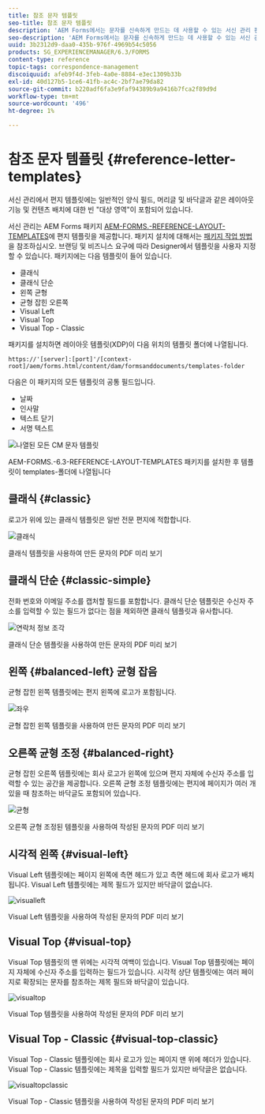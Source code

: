 ```yaml
---
title: 참조 문자 템플릿
seo-title: 참조 문자 템플릿
description: 'AEM Forms에서는 문자를 신속하게 만드는 데 사용할 수 있는 서신 관리 편지 레이아웃 템플릿을 제공합니다. '
seo-description: 'AEM Forms에서는 문자를 신속하게 만드는 데 사용할 수 있는 서신 관리 편지 레이아웃 템플릿을 제공합니다. '
uuid: 3b2312d9-daa0-435b-976f-4969b54c5056
products: SG_EXPERIENCEMANAGER/6.3/FORMS
content-type: reference
topic-tags: correspondence-management
discoiquuid: afeb9f4d-3feb-4a0e-8884-e3ec1309b33b
exl-id: 40d127b5-1ce6-41fb-ac4c-2bf7ae79da82
source-git-commit: b220adf6fa3e9faf94389b9a9416b7fca2f89d9d
workflow-type: tm+mt
source-wordcount: '496'
ht-degree: 1%

---
```


# 참조 문자 템플릿 {#reference-letter-templates}

서신 관리에서 편지 템플릿에는 일반적인 양식 필드, 머리글 및 바닥글과 같은 레이아웃 기능 및 컨텐츠 배치에 대한 빈 &quot;대상 영역&quot;이 포함되어 있습니다.

서신 관리는 AEM Forms 패키지 [AEM-FORMS.-REFERENCE-LAYOUT-TEMPLATES](https://www.adobeaemcloud.com/content/marketplace/marketplaceProxy.html?packagePath=/content/companies/public/adobe/packages/cq630/fd/AEM-FORMS-6.3-REFERENCE-LAYOUT-TEMPLATES)에 편지 템플릿을 제공합니다. 패키지 설치에 대해서는 [패키지 작업 방법](/help/sites-administering/package-manager.md)을 참조하십시오. 브랜딩 및 비즈니스 요구에 따라 Designer에서 템플릿을 사용자 지정할 수 있습니다. 패키지에는 다음 템플릿이 들어 있습니다.

* 클래식
* 클래식 단순
* 왼쪽 균형
* 균형 잡힌 오른쪽
* Visual Left
* Visual Top
* Visual Top - Classic

패키지를 설치하면 레이아웃 템플릿(XDP)이 다음 위치의 템플릿 폴더에 나열됩니다.

`https://'[server]:[port]'/[context-root]/aem/forms.html/content/dam/formsanddocuments/templates-folder`

다음은 이 패키지의 모든 템플릿의 공통 필드입니다.

* 날짜
* 인사말
* 텍스트 닫기
* 서명 텍스트

![나열된 모든 CM 문자 템플릿](assets/templatescorrespondence.png)

AEM-FORMS.-6.3-REFERENCE-LAYOUT-TEMPLATES 패키지를 설치한 후 템플릿이 templates-폴더에 나열됩니다

## 클래식 {#classic}

로고가 위에 있는 클래식 템플릿은 일반 전문 편지에 적합합니다.

![클래식](assets/classic.png)

클래식 템플릿을 사용하여 만든 문자의 PDF 미리 보기

## 클래식 단순 {#classic-simple}

전화 번호와 이메일 주소를 캡처할 필드를 포함합니다. 클래식 단순 템플릿은 수신자 주소를 입력할 수 있는 필드가 없다는 점을 제외하면 클래식 템플릿과 유사합니다.

![연락처 정보 조각](assets/classicsimple.png)

클래식 단순 템플릿을 사용하여 만든 문자의 PDF 미리 보기

## 왼쪽 {#balanced-left} 균형 잡음

균형 잡힌 왼쪽 템플릿에는 편지 왼쪽에 로고가 포함됩니다.

![좌우](assets/balancedleft.png)

균형 잡힌 왼쪽 템플릿을 사용하여 만든 문자의 PDF 미리 보기

## 오른쪽 균형 조정 {#balanced-right}

균형 잡힌 오른쪽 템플릿에는 회사 로고가 왼쪽에 있으며 편지 자체에 수신자 주소를 입력할 수 있는 공간을 제공합니다. 오른쪽 균형 조정 템플릿에는 편지에 페이지가 여러 개 있을 때 참조하는 바닥글도 포함되어 있습니다.

![균형](assets/balancedright.png)

오른쪽 균형 조정된 템플릿을 사용하여 작성된 문자의 PDF 미리 보기

## 시각적 왼쪽 {#visual-left}

Visual Left 템플릿에는 페이지 왼쪽에 측면 헤드가 있고 측면 헤드에 회사 로고가 배치됩니다. Visual Left 템플릿에는 제목 필드가 있지만 바닥글이 없습니다.

![visualleft](assets/visualleft.png)

Visual Left 템플릿을 사용하여 작성된 문자의 PDF 미리 보기

## Visual Top {#visual-top}

Visual Top 템플릿의 맨 위에는 시각적 여백이 있습니다. Visual Top 템플릿에는 페이지 자체에 수신자 주소를 입력하는 필드가 있습니다. 시각적 상단 템플릿에는 여러 페이지로 확장되는 문자를 참조하는 제목 필드와 바닥글이 있습니다.

![visualtop](assets/visualtop.png)

Visual Top 템플릿을 사용하여 작성된 문자의 PDF 미리 보기

## Visual Top - Classic {#visual-top-classic}

Visual Top - Classic 템플릿에는 회사 로고가 있는 페이지 맨 위에 헤더가 있습니다. Visual Top - Classic 템플릿에는 제목을 입력할 필드가 있지만 바닥글은 없습니다.

![visualtopclassic](assets/visualtopclassic.png)

Visual Top - Classic 템플릿을 사용하여 작성된 문자의 PDF 미리 보기
